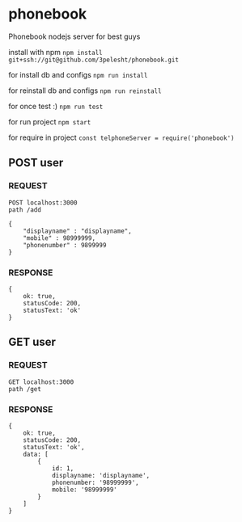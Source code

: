 # phonebook
Phonebook nodejs server for best guys

install with npm `npm install git+ssh://git@github.com/3pelesht/phonebook.git`

for install db and configs `npm run install`

for reinstall db and configs `npm run reinstall`

for once test :) `npm run test`

for run project `npm start`

for require in project `const telphoneServer = require('phonebook')`

## POST user
### REQUEST
```
POST localhost:3000
path /add

{
    "displayname" : "displayname",
    "mobile" : 98999999,
    "phonenumber" : 9899999
}
```
### RESPONSE
```
{
    ok: true,
    statusCode: 200,
    statusText: 'ok'
}
```

## GET user
### REQUEST
```
GET localhost:3000
path /get
```
### RESPONSE
```
{
    ok: true,
    statusCode: 200,
    statusText: 'ok',
    data: [
        {
            id: 1,
            displayname: 'displayname',
            phonenumber: '98999999',
            mobile: '98999999'
        }
    ]
}
```